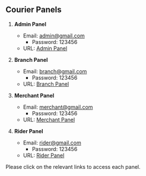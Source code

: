 ## Courier Panels

1. **Admin Panel**
   - Email: admin@gmail.com
     - Password: 123456
   - URL: [Admin Panel](#https://admin-courier.wetechdigital.com/login)

2. **Branch Panel**
   - Email: branch@gmail.com
     - Password: 123456
   - URL: [Branch Panel](#https://branch-courier.wetechdigital.com/login)

3. **Merchant Panel**
   - Email: merchant@gmail.com
     - Password: 123456
   - URL: [Merchant Panel](#https://merchant-courier.wetechdigital.com/login)

4. **Rider Panel**
   - Email: rider@gmail.com
     - Password: 123456
   - URL: [Rider Panel](#https://rider-courier.wetechdigital.com/login)

Please click on the relevant links to access each panel.


